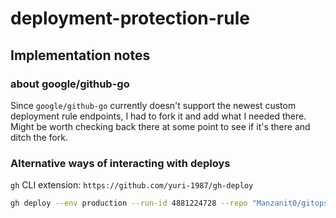 # deployment-protection-rule

## Implementation notes

### about google/github-go

Since `google/github-go` currently doesn't support the newest custom deployment
rule endpoints, I had to fork it and add what I needed there. Might be worth
checking back there at some point to see if it's there and ditch the fork.

### Alternative ways of interacting with deploys

`gh` CLI extension: `https://github.com/yuri-1987/gh-deploy`

```sh
gh deploy --env production --run-id 4881224728 --repo "Manzanit0/gitops-env-per-folder-poc" --reject
```
